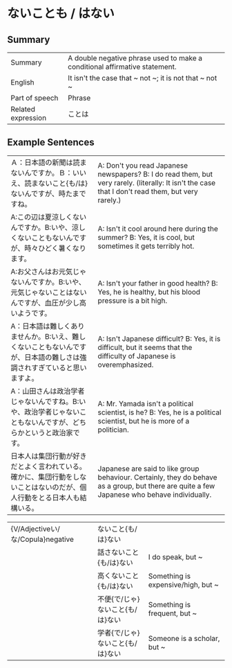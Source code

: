 # ないことも / はない

## Summary

<table><tr>   <td>Summary</td>   <td>A double negative phrase used to make a conditional affirmative statement.</td></tr><tr>   <td>English</td>   <td>It isn't the case that ~ not ~; it is not that ~ not ~</td></tr><tr>   <td>Part of speech</td>   <td>Phrase</td></tr><tr>   <td>Related expression</td>   <td>ことは</td></tr></table>

## Example Sentences

<table><tr>   <td>Ａ：日本語の新聞は読まないんですか。Ｂ：いいえ、読まないこと{も/は}ないんですが、時たまですね。</td>   <td>A: Don't you read Japanese newspapers? B: I do read them, but very rarely. (literally: It isn't the case that I don't read them, but very rarely.)</td></tr><tr>   <td>A:この辺は夏涼しくないんですか。B:いや、涼しくないこともないんですが、時々ひどく暑くなります。</td>   <td>A: Isn't it cool around here during the summer? B: Yes, it is cool, but sometimes it gets terribly hot.</td></tr><tr>   <td>A:お父さんはお元気じゃないんですか。B:いや、元気じゃないことはないんですが、血圧が少し高いようです。</td>   <td>A: Isn't your father in good health? B: Yes, he is healthy, but his blood pressure is a bit high.</td></tr><tr>   <td>A：日本語は難しくありませんか。B:いえ、難しくないこともないんですが、日本語の難しさは強調されすぎていると思いますよ。</td>   <td>A: Isn't Japanese difficult? B: Yes, it is difficult, but it seems that the difficulty of Japanese is overemphasized.</td></tr><tr>   <td>A：山田さんは政治学者じゃないんですね。B:いや、政治学者じゃないこともないんですが、どちらかというと政治家です。</td>   <td>A: Mr. Yamada isn't a political scientist, is he? B: Yes, he is a political scientist, but he is more of a politician.</td></tr><tr>   <td>日本人は集団行動が好きだとよく言われている。確かに、集団行動をしないことはないのだが、個人行動をとる日本人も結構いる。</td>   <td>Japanese are said to like group behaviour. Certainly, they do behave as a group, but there are quite a few Japanese who behave individually.</td></tr></table>

<table class="table"><tbody><tr class="tr head"><td class="td"><span class="bold">{V/Adjectiveい/な/Copula}negative</span></td><td class="td"><span class="concept">ないこと</span><span>{</span><span class="concept">も</span><span>/</span><span class="concept">は</span><span>}</span><span class="concept">ない</span></td><td class="td"></td></tr><tr class="tr"><td class="td"></td><td class="td"><span>話さ</span><span class="concept">ないこと</span><span>{</span><span class="concept">も</span><span>/</span><span class="concept">は</span><span>}</span><span class="concept">ない</span></td><td class="td"><span>I do speak, but ~</span></td></tr><tr class="tr"><td class="td"></td><td class="td"><span>高く</span><span class="concept">ないこと</span><span>{</span><span class="concept">も</span><span>/</span><span class="concept">は</span><span>}</span><span class="concept">ない</span></td><td class="td"><span>Something is expensive/high, but ~</span></td></tr><tr class="tr"><td class="td"></td><td class="td"><span>不便{で/じゃ}</span><span class="concept">ないこと</span><span>{</span><span class="concept">も</span><span>/</span><span class="concept">は</span><span>}</span><span class="concept">ない</span></td><td class="td"><span>Something is frequent, but ~</span></td></tr><tr class="tr"><td class="td"></td><td class="td"><span>学者{で/じゃ}</span><span class="concept">ないこと</span><span>{</span><span class="concept">も</span><span>/</span><span class="concept">は</span><span>}</span><span class="concept">ない</span></td><td class="td"><span>Someone is a scholar, but ~</span></td></tr></tbody></table>

